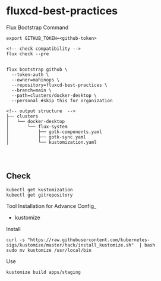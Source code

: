 # fluxcd-best-practices


Flux Bootstrap Command

```
export GITHUB_TOKEN=<github-token>

<!-- check compatibility -->
flux check --pre


flux bootstrap github \
  --token-auth \
  --owner=mahinops \
  --repository=fluxcd-best-practices \
  --branch=main \
  --path=clusters/docker-desktop \
  --personal #skip this for organization

<!-- output structure  -->
├── clusters
│   └── docker-desktop
│       └── flux-system
│           ├── gotk-components.yaml
│           ├── gotk-sync.yaml
│           └── kustomization.yaml




```


## Check

```
kubectl get kustomization
kubectl get gitrepository
```


Tool Installation for Advance Config_
- kustomize

Install
```
curl -s "https://raw.githubusercontent.com/kubernetes-sigs/kustomize/master/hack/install_kustomize.sh"  | bash
sudo mv kustomize /usr/local/bin
```

Use
```
kustomize build apps/staging
```